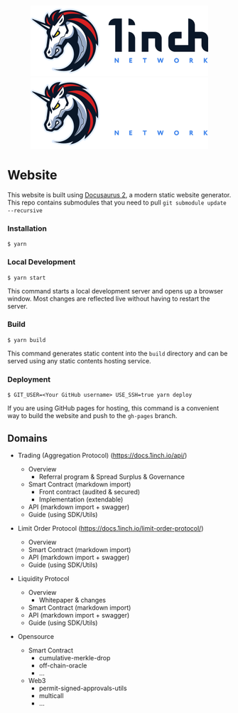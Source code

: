 <div align="center">
    <img src="https://github.com/1inch/farming/blob/master/.github/1inch_github_w.svg#gh-light-mode-only">
    <img src="https://github.com/1inch/farming/blob/master/.github/1inch_github_b.svg#gh-dark-mode-only">
</div>

# Website

This website is built using [Docusaurus 2](https://docusaurus.io/), a modern static website generator.
This repo contains submodules that you need to pull `git submodule update --recursive`

### Installation

```
$ yarn
```

### Local Development

```
$ yarn start
```

This command starts a local development server and opens up a browser window. Most changes are reflected live without having to restart the server.

### Build

```
$ yarn build
```

This command generates static content into the `build` directory and can be served using any static contents hosting service.

### Deployment

```
$ GIT_USER=<Your GitHub username> USE_SSH=true yarn deploy
```

If you are using GitHub pages for hosting, this command is a convenient way to build the website and push to the `gh-pages` branch.


## Domains
- Trading (Aggregation Protocol) (https://docs.1inch.io/api/)
    - Overview
        - Referral program & Spread Surplus & Governance
    - Smart Contract (markdown import)
        - Front contract (audited & secured)
        - Implementation (extendable)
    - API (markdown import + swagger)
    - Guide (using SDK/Utils)


- Limit Order Protocol (https://docs.1inch.io/limit-order-protocol/)
    - Overview
    - Smart Contract (markdown import)
    - API (markdown import + swagger)
    - Guide (using SDK/Utils)

 
- Liquidity Protocol
    - Overview
        - Whitepaper & changes
    - Smart Contract (markdown import)
    - API (markdown import + swagger)
    - Guide (using SDK/Utils)


- Opensource
    - Smart Contract
        - cumulative-merkle-drop
        - off-chain-oracle
        - ...
    - Web3
        - permit-signed-approvals-utils
        - multicall
        - ...



